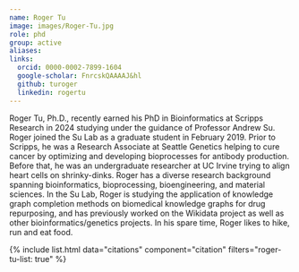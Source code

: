 ```yaml
---
name: Roger Tu
image: images/Roger-Tu.jpg
role: phd
group: active
aliases:
links:
  orcid: 0000-0002-7899-1604
  google-scholar: FnrcskQAAAAJ&hl
  github: turoger
  linkedin: rogertu
---
```


Roger Tu, Ph.D., recently earned his PhD in Bioinformatics at Scripps Research in 2024 studying under the guidance of Professor Andrew Su. Roger joined the Su Lab as a graduate student in February 2019. Prior to Scripps, he was a Research Associate at Seattle Genetics helping to cure cancer by optimizing and developing bioprocesses for antibody production. Before that, he was an undergraduate researcher at UC Irvine trying to align heart cells on shrinky-dinks. Roger has a diverse research background spanning bioinformatics, bioprocessing, bioengineering, and material sciences. In the Su Lab, Roger is studying the application of knowledge graph completion methods on biomedical knowledge graphs for drug repurposing, and has previously worked on the Wikidata project as well as other bioinformatics/genetics projects. In his spare time, Roger likes to hike, run and eat food.

{% include list.html data="citations" component="citation" filters="roger-tu-list: true" %}
